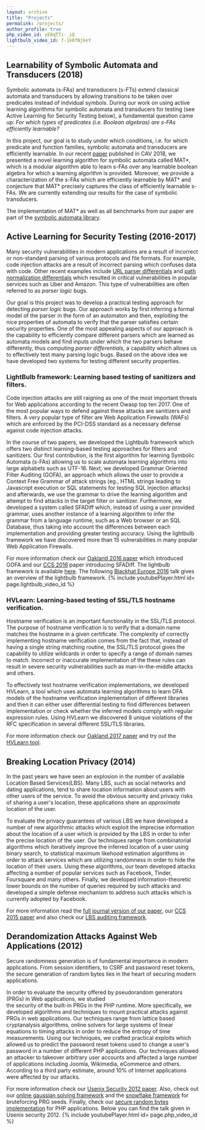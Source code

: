 ```yaml
---
layout: archive
title: "Projects"
permalink: /projects/
author_profile: true
php_video_id: yE0qTTi-_iQ
lightbulb_video_id: f-1k0fNjkeY
---
```


## Learnability of Symbolic Automata and Transducers (2018)
Symbolic automata (s-FAs) and transducers (s-FTs) extend classical automata and transducers by allowing 
transitions to be taken over predicates instead of indvidual symbols.
During our work on using active learning algorithms for symbolic automata and transducers for testing
(see Active Learning for Security Testing below), a fundamental question came up: 
*For which types of predicates (i.e. Boolean algebras) are s-FAs efficiently learnable?* 

In this project, our goal is to study under which conditions, i.e. for which predicate and function families, 
symbolic automata and transducers are efficiently learnable. In our recent [paper](/files/cav18.pdf) published in CAV 2018,
we presented a novel learning algorithm for symbolic automata called MAT\*, which is a modular algorithm able to learn 
s-FAs over any learnable boolean algebra for which a learning algorithm is provided. Moreover, we provide a characterization
of the s-FAs which are efficiently learnable by MAT\* and conjecture that MAT* precisely captures the class of efficiently learnable s-FAs.
We are currently extending our results for the case of symbolic transducers. 

The implementation of MAT\* as well as all benchmarks from our paper are part of the [symbolic automata library](https://github.com/lorisdanto/symbolicautomata).


## Active Learning for Security Testing (2016-2017)
Many security vulnerabilities in modern applications are  a result of incorrect or non-standard parsing of 
various protocols and file formats. For example, code injection attacks are a result of 
incorrect parsing which confuses data with code. Other recent examples include 
[URL parser differentials](https://www.blackhat.com/docs/us-17/thursday/us-17-Tsai-A-New-Era-Of-SSRF-Exploiting-URL-Parser-In-Trending-Programming-Languages.pdf) 
and [path normalization differentials](https://i.blackhat.com/us-18/Wed-August-8/us-18-Orange-Tsai-Breaking-Parser-Logic-Take-Your-Path-Normalization-Off-And-Pop-0days-Out-2.pdf) which resulted in critical vulnerabilities in popular services such as Uber and Amazon. This type of vulnerabilities are often referred to as *parser logic* bugs.

Our goal is this project was to develop a practical testing approach for detecting *parser logic* bugs.
Our approach works by first inferring a formal model of the parser in the form of an automaton and then, 
exploiting the nice properties of automata to verify that the parser satisfies certain security properties. 
One of the most appealing aspects of our approach is the capability to efficiently compare different parsers 
which are learned as automata models and find inputs under which the two parsers behave differently, thus
computing *parser differentials*, a capability which allows us to effectively test many parsing logic bugs.
Based on the above idea we have developed two systems for testing different security properties.

### LightBulb framework: Learning based testing of sanitizers and filters.
Code injection attacks are still raigning as one of the most important threats for Web applications
according to the recent Owasp top ten 2017. One of the most popular ways to defend against 
these attacks are sanitizers and filters. A very popular type of filter are Web Application Firewalls (WAFs)
which are enforced by the PCI-DSS standard as a necessary defense against code injection attacks. 

In the course of two papers, we developed the Lightbulb framework which offers two distinct 
learning-based testing approaches for filters and sanitizers. Our first contribution, is the first 
algorithm for learning Symbolic Automata (s-FAs) allowing us to scale automata learning algorithms into 
large alphabets such as UTF-16.
Next, we developed Grammar Oriented Filter Auditing (GOFA), an approach which allows the user to 
provide a Context Free Grammar of attack strings (eg., HTML strings leading to Javascript execution or 
SQL statements for testing SQL Injection attacks) and afterwards, we use the grammar to drive the learning 
algorithm and attempt to find attacks in the target filter or sanitizer. 
Furthermore, we developed a system called SFADiff which, instead of using a user provided grammar, 
uses another instance of a learning algorithm to infer the grammar from a language runtime, 
such as a Web browser or an SQL Database, thus taking into account the differences between each implementation
and providing greater testing accuracy. 
Using the lightbulb framework we have discovered more than 15 vulnerabilities in many popular Web Application Firewalls. 


For more information check our [Oakland 2016 paper](/files/snp16.pdf) which introduced GOFA and our [CCS 2016](/files/ccs16.pdf) paper introducing SFADiff. The lightbulb framework is available [here](https://github.com/lightbulb-framework/lightbulb-framework).
The following [Blackhat Europe 2016](https://blackhat.com) talk gives an overview of the lightbulb framework.
{% include youtubePlayer.html id= page.lightbulb_video_id %}



### HVLearn: Learning-based testing of SSL/TLS hostname verification.
Hostname verification is an important functionality in the SSL/TLS protocol. The purpose of hostname
verification is to verify that a domain name matches the hostname in a given certificate. The complexity of
correctly implementing hostname verification comes from the fact that, instead of having a single string matching routine, 
the SSL/TLS protocol gives the capability to utilize wildcards in order to specify a range of domain names to match.
Incorrect or inaccurate implementation of the these rules can result in severe security vulnerabilities 
such as man-in-the-middle attacks and others. 

To effectively test hostname verification implementations, we developed HVLearn, a tool which uses automata 
learning algorithms to learn DFA models of the hostname verification implementation of different libraries and 
then it can either user differential testing to find differences between implementation 
or check whether the inferred models comply with regular expression rules. 
Using HVLearn we discovered 8 unique violations of the RFC specification in several different SSL/TLS libraries.

For more information check our [Oakland 2017 paper](/files/snp17.pdf) and try out 
the [HVLearn tool](https://github.com/HVLearn/HVLearn).



## Breaking Location Privacy (2014)
In the past years we have seen an explosion in the number of available
Location Based Services(LBS). 
Many LBS, such as social networks and dating applications,
tend to share location information about users with other users of the service. 
To avoid the obvious security and privacy risks of sharing a user's location, these applications
share an *approximate* location of the user. 

To evaluate the privacy guarantees of various LBS we have developed a number of new
algorithmic attacks which exploit the imprecise information about the location of a user
which is provided by the LBS in order to infer the precise location of the user.
Our techniques range from combinatorial algorithms which iteratively improve the
inferred location of a user using binary search, to statistical maximum likehood
estimation algorithms in order to attack services which are utilizing randomness 
in order to hide the location of their users.
Using these algorithms, our team developed attacks
affecting a number of popular services such as Facebook, Tinder, Foursquare and
many others.
Finally, we developed information-theoretic lower bounds 
on the number of queries required by such attacks and developed a simple defense mechanism to
address such attacks which is currently adopted by Facebook.

For more information read the [full journal version of our paper](/files/tops2017.pdf), 
our [CCS 2015 paper](/files/ccs2015.pdf) and also check our 
[LBS auditing framework](https://github.com/nettrino/LBSProximityAuditor).


## Derandomization Attacks Against Web Applications (2012)
Secure randomness generation is of fundamental importance in modern applications. From session identifiers, to CSRF 
and password reset tokens, the secure generation of random bytes lies in the heart of securing modern applications.

In order to evaluate the security offered by pseudorandom generators (PRGs) in Web applications, we studied  
the security of the built-in PRGs in the PHP runtime.
More specifically, we developed algorithms and techniques to mount practical
attacks against PRGs in web applications.  Our techniques
range from lattice based cryptanalysis algorithms, online solvers for large systems of linear
equations to timing attacks in order to reduce the entropy of time measurements.
Using our techniques, we crafted practical exploits which allowed us to predict
the password reset tokens used to change a user's password in a number of
different PHP applications.  Our techniques allowed an attacker to takeover arbitrary
user accounts and affected a large number of applications including Joomla,
Wikimedia, eCommerce and others. According to a third party estimate, around 10%
of Internet applications were affected by our attacks.

For more information check our [Usenix Security 2012 paper](/files/usenix12.pdf). Also, check out our [online gaussian solving framework](https://github.com/GeorgeArgyros/mt_derand) and the [snowflake framework](https://github.com/GeorgeArgyros/snowflake) for bruteforcing PRG seeds. Finally, check our [secure random bytes implementation](https://github.com/GeorgeArgyros/Secure-random-bytes-in-PHP) for PHP applications.
Below you can find the talk given in Usenix security 2012.
{% include youtubePlayer.html id= page.php_video_id %}
